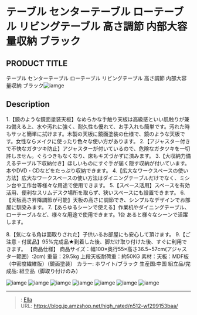 # テーブル センターテーブル ローテーブル リビングテーブル 高さ調節 内部大容量収納 ブラック


## PRODUCT TITLE 

テーブル センターテーブル ローテーブル リビングテーブル 高さ調節 内部大容量収納 ブラック![iamge](https://b2bfiles1.gigab2b.cn/image/wkseller/301/wf008325/20200323_30837ca9725a8c70ef5532f7d7132408.jpg)

## Description

1.【鏡のような鏡面塗装天板】なめらかな手触り天板は高級感といい肌触りが兼ね備える上、水や汚れに強く、耐久性も優れて、お手入れも簡単です。汚れた時もサッと簡単に拭けます。木製の天板に鏡面塗装の仕様で、鏡のような天板です。女性ならメイクに使ったり色々な使い方があります。
2.【アジャスター付きで不快なガタツキ防止】アジャスターが付いているので、危険なガタツキを一切許しません。ぐらつきもなくなり、床もキズづかずに済みます。
3.【大収納力備えるテーブル下収納付き】ほしいものにすぐ手が届く隠す収納が付いています。本やDVD・CDなどをたっぷり収納できます。
4.【広大なワークスペースの使い方法】広大なワークスペースの使い方法はダイニングテーブルだけでなく、ミシン台や工作台等様々な用途で使用できます。
5.【スペース活用】スペースを有効活用、便利なスリムデスク場所を取らず、狭いスペースにも設置できます。
6.【天板高さ昇降調節が可能】天板の高さに調節でき、シンプルなデザインでお部屋に馴染みます。
7.【あらゆるシーンで使える】作業机やダイニングテーブル、ローテーブルなど、様々な用途で使用できます。1台
あると様々なシーンで活躍します。
 
8.【気になる角は面取りされた】子供いるお部屋にも安心して頂けます。
9.【ご注意・付属品】95%完成品★到着した後、脚だけ取り付けた後、すぐに利用できます。
【商品仕様】
商品サイズ：幅100×奥行55×高さ36.5~57cm(アジャスター範囲）:2cm)
重量：29.5kg    上段天板耐荷重：約50KG
素材：天板：MDF板（中密度繊維版）（鏡面塗装） 
カラー: ホワイト/ブラック
生産国:中国
組立品/完成品: 組立品（脚取り付けのみ）

![iamge](https://b2bfiles1.gigab2b.cn/image/wkseller/301/wf008325/20200323_c476da64c950936d6a80a4e7fb85998c.jpg)
![iamge](https://b2bfiles1.gigab2b.cn/image/wkseller/301/wf008325/20210430_0479fe6e3f31e7cf076f74eb4669387e.jpg)
![iamge](https://b2bfiles1.gigab2b.cn/image/wkseller/301/wf008325/20210430_6a833b00dcf6c338560fc1ac950d99d2.jpg)
![iamge](https://b2bfiles1.gigab2b.cn/image/wkseller/301/wf008325/20210430_be4a54ff0a95b6aae3347a8693ead847.jpg)
![iamge](https://b2bfiles1.gigab2b.cn/image/wkseller/301/wf008325/20210430_c521383a2fdb7bfc22d0ec9a6d01bb5f.png)
![iamge](https://b2bfiles1.gigab2b.cn/image/wkseller/301/20230321_0a998575e33e4228ad28e0b9da346472.jpg)
![iamge](nan)


---

> : [Ella](https://blog.jp.amzshop.net/)  
> URL: https://blog.jp.amzshop.net/high_rated/n512-wf299153baa/  

